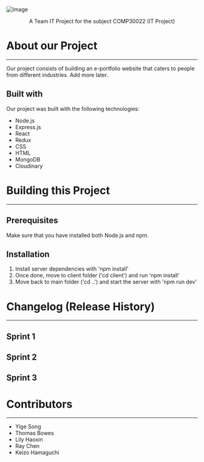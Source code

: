 ![Image](https://github.com/thomasbowes/UNIMELB-IT-PROJECT/blob/development/client/src/assets/Logo/Logo.png)
<div align="center">
  
A Team IT Project for the subject COMP30022 (IT Project)
</div>

# About our Project
---
Our project consists of building an e-portfolio website that caters to people from different industries. Add more later.

## Built with
Our project was built with the following technologies:
* Node.js
* Express.js
* React
* Redux
* CSS
* HTML
* MongoDB
* Cloudinary

# Building this Project
---
## Prerequisites
Make sure that you have installed both Node.js and npm.
## Installation
1. Install server dependencies with 'npm install'
2. Once done, move to client folder ('cd client') and run 'npm install'
3. Move back to main folder ('cd ..') and start the server with 'npm run dev'

# Changelog (Release History)
---
## Sprint 1

## Sprint 2

## Sprint 3

# Contributors
--- 
* Yige Song
* Thomas Bowes
* Lily Haoxin
* Ray Chen
* Keizo Hamaguchi
